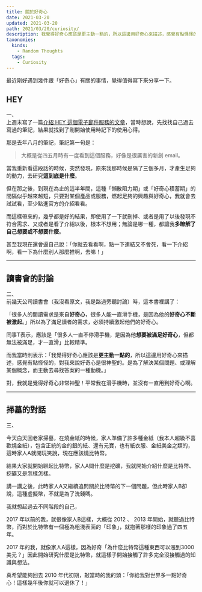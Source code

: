 ```yaml
---
title: 關於好奇心
date: 2021-03-20
updated: 2021-03-20
path: 2021/03/20/curiosity/
description: 我覺得好奇心應該是更主動一點的，所以這邊用好奇心來描述，感覺有點怪怪的，對我來說好奇心是很神聖的。是為了解決某個問題、或理解某個概念，而主動去尋找答案的一種動機。
taxonomies:
  kinds: 
    - Random Thoughts
  tags:
    - Curiosity
---
```


最近剛好遇到幾件跟「好奇心」有關的事情，覺得值得寫下來分享一下。

<!-- more -->

## HEY

一、  
上週末寫了一篇[介紹 HEY 這個電子郵件服務的文章](/2021/03/14/hey-email-introduction/)，當時想說，先找找自己過去寫過的筆記，結果就找到了剛開始使用時記下的使用心得。

那是去年八月的筆記，筆記第一句是：

> 大概是從四五月時有一度看到這個服務，好像是很厲害的新創 email。

當我重新看這段話的時候，突然發現，原來我那時候是隔了三個多月，才產生足夠的動力，去研究**這到底是什麼**。

但在那之後，到現在為止的這半年間，這種「懶散阻力期」或「好奇心積蓄期」的間隔似乎越來越短，只要對某個產品或服務，燃起足夠的興趣與好奇心，我就會去試試看，至少點進官方的介紹看看。

而這樣帶來的，幾乎都是好的結果，即使用了一下就刪掉、或者是用了以後發現不符合需求、又或者是看了介紹以後，根本不想用；無論是哪一種，都讓我**多瞭解了自己想要或不想要什麼**。

甚至我現在還會逼自己說：「你就去看看啊，點一下連結又不會死，看一下介紹啊，看一下為什麼別人那麼推啊，去嘛！」

---

## 讀書會的討論

二、  
前幾天公司讀書會（我沒看原文，我是路過旁聽討論）時，這本書裡講了：

「很多人的閱讀需求是來自**好奇心**，很多人能一直滑手機，是因為他的**好奇心不斷被激起**。」所以為了滿足讀者的需求，必須持續激起他們的好奇心。

同事T表示，應該是「很多人一直不停滑手機，是因為他**想要被滿足好奇心**，但都無法被滿足，才一直滑」比較精準。

而我當時則表示：「我覺得好奇心應該是**更主動一點的**，所以這邊用好奇心來描述，感覺有點怪怪的，對我來說好奇心是很神聖的。是為了解決某個問題、或理解某個概念，而主動去尋找答案的一種動機。」

對，我就是覺得好奇心非常神聖！平常我在滑手機時，並沒有一直用到好奇心啊。

---

## 掃墓的對話

三、

今天白天回老家掃墓，在燒金紙的時候，家人準備了許多種金紙（我本人超級不喜歡燒金紙），包含正統的金的銀的紙、還有元寶，也有紙衣服、金紙美金之類的，這時家人A就開玩笑說，現在應該燒比特幣。  
  
結果大家就開始聊起比特幣，家人A問什麼是挖礦，我就開始介紹什麼是比特幣、挖礦又是怎樣怎樣。  
  
講一講之後，此時家人A又繼續追問關於比特幣的下一個問題，但此時家人B卻說，這種虛擬幣，不就是為了洗錢嗎。

我就想起過去不同階段的自己，

2017 年以前的我，就很像家人B這樣，大概從 2012 、 2013 年開始，就聽過比特幣，而對於比特幣有一個極為粗淺表面的「印象」，就抱著那樣的印象過了四五年。

2017 年的我，就像家人A這樣，因為好奇「為什麼比特幣這種東西可以漲到3000美元？」因此開始研究什麼是比特幣，就這樣子開始接觸了許多完全沒接觸過的知識與想法。

真希望能夠回去 2010 年代初期，敲當時的我的頭：「你給我對世界多一點好奇心！這樣幾年後你就可以退休了！」
